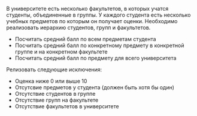 В университете есть несколько факультетов, в которых учатся студенты, объединенные в группы. У каждого студента есть несколько учебных предметов по которым он получает оценки. Необходимо реализовать иерархию студентов, групп и факультетов.

- Посчитать средний балл по всем предметам студента
- Посчитать средний балл по конкретному предмету в конкретной группе и на конкретном факультете
- Посчитать средний балл по предмету для всего университета


Релизовать следующие исключения:

- Оценка ниже 0 или выше 10
- Отсутсвие предметов у студента (должен быть хотя бы один)
- Отсутствие студентов в группе
- Отсутствие групп на факультете
- Отсутствие факультетов в университете
